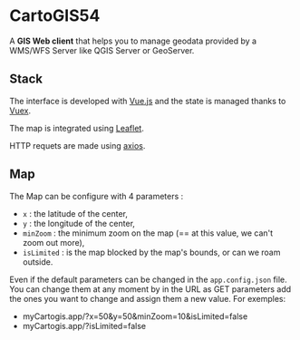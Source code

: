 # CartoGIS54

A **GIS Web client** that helps you to manage geodata provided by a WMS/WFS Server like QGIS Server or GeoServer.

## Stack

The interface is developed with [Vue.js](https://github.com/vuejs/vue.git) and the state is managed thanks to [Vuex](https://github.com/vuejs/vuex.git).

The map is integrated using [Leaflet](https://github.com/Leaflet/Leaflet).

HTTP requets are made using [axios](https://github.com/axios/axios).

## Map 

The Map can be configure with 4 parameters : 
- `x` : the latitude of the center,
- `y` : the longitude of the center,
- `minZoom` : the minimum zoom on the map (== at this value, we can't zoom out more),
- `isLimited` : is the map blocked by the map's bounds, or can we roam outside.

Even if the default parameters can be changed in the `app.config.json` file. You can change them at any moment by in the URL as GET parameters add the ones you want to change and assign them a new value. For exemples: 
- myCartogis.app/?x=50&y=50&minZoom=10&isLimited=false
- myCartogis.app/?isLimited=false